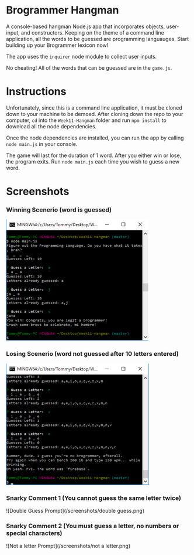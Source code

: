 # Brogrammer Hangman
A console-based hangman Node.js app that incorporates objects, user-input, and constructors. Keeping on the theme of a command line application, all the words to be guessed are programming languauges. Start building up your Brogrammer lexicon now!

The app uses the `inquirer` node module to collect user inputs.

No cheating! All of the words that can be guessed are in the `game.js`.


# Instructions
Unfortunately, since this is a command line application, it must be cloned down to your machine to be demoed. After cloning down the repo to your computer, `cd` into the `Week11-Hangman` folder and run `npm install` to download all the node dependencies.

Once the node dependencies are installed, you can run the app by calling `node main.js` in your console.

The game will last for the duration of 1 word. After you either win or lose, the program exits. Run `node main.js` each time you wish to guess a new word.


# Screenshots

### Winning Scenerio (word is guessed)
![Winner](/screenshots/winner.png)

### Losing Scenerio (word not guessed after 10 letters entered)
![Loser](/screenshots/loser.png)

### Snarky Comment 1 (You cannot guess the same letter twice)
![Double Guess Prompt](/screenshots/double guess.png)

### Snarky Comment 2 (You must guess a letter, no numbers or special characters)
![Not a letter Prompt](/screenshots/not a letter.png)